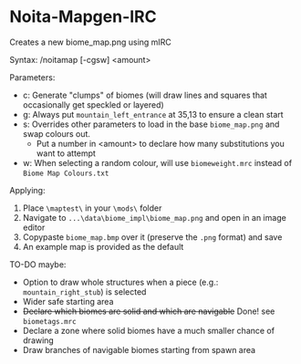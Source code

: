 # Noita-Mapgen-IRC
Creates a new biome_map.png using mIRC

Syntax: /noitamap [-cgsw] \<amount\>

Parameters:
 - c: Generate "clumps" of biomes (will draw lines and squares that occasionally get speckled or layered)
 - g: Always put `mountain_left_entrance` at 35,13 to ensure a clean start
 - s: Overrides other parameters to load in the base `biome_map.png` and swap colours out.
     - Put a number in \<amount\> to declare how many substitutions you want to attempt
 - w: When selecting a random colour, will use `biomeweight.mrc` instead of `Biome Map Colours.txt`

Applying:
1. Place `\maptest\` in your `\mods\` folder
2. Navigate to `...\data\biome_impl\biome_map.png` and open in an image editor
3. Copypaste `biome_map.bmp` over it (preserve the `.png` format) and save
4. An example map is provided as the default

TO-DO maybe:
- Option to draw whole structures when a piece (e.g.: `mountain_right_stub`) is selected
- Wider safe starting area
- ~~Declare which biomes are solid and which are navigable~~ Done! see `biometags.mrc`
- Declare a zone where solid biomes have a much smaller chance of drawing
- Draw branches of navigable biomes starting from spawn area
